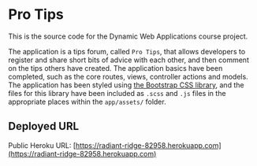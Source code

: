 # Pro Tips

This is the source code for the Dynamic Web Applications course project.

The application is a tips forum, called `Pro Tips`, that allows developers to register and share short bits of advice with each other, and then comment on the tips others have created.  The application basics have been completed, such as the core routes, views, controller actions and models.  The application has been styled using [the Bootstrap CSS library](https://getbootstrap.com/docs/4.0/getting-started/introduction/), and the files for this library have been included as `.scss` and `.js` files in the appropriate places within the `app/assets/` folder.

## Deployed URL

Public Heroku URL: [https://radiant-ridge-82958.herokuapp.com](https://radiant-ridge-82958.herokuapp.com)
